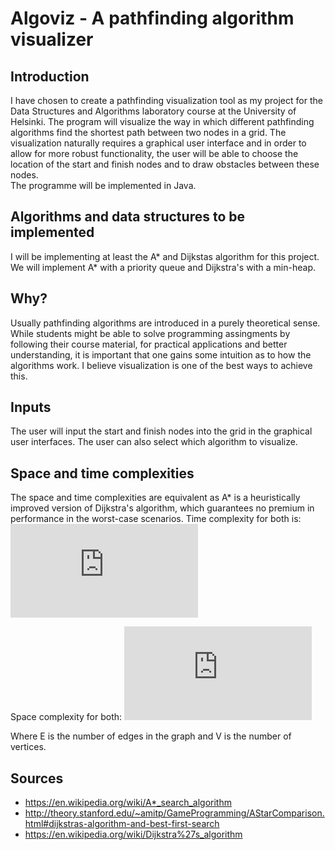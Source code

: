 # Algoviz - A pathfinding algorithm visualizer

## Introduction

I have chosen to create a pathfinding visualization tool as my project for the Data Structures and Algorithms laboratory course at the University of Helsinki. 
The program will visualize the way in which different pathfinding algorithms find the shortest path between two nodes in a grid. 
The visualization naturally requires a graphical user interface and in order to allow for more robust functionality, the user will be able to choose the location of the start and finish nodes and to draw obstacles between these nodes.  
The programme will be implemented in Java.

## Algorithms and data structures to be implemented
I will be implementing at least the A* and Dijkstas algorithm for this project. We will implement A* with a priority queue and Dijkstra's with a min-heap.  

## Why?
Usually pathfinding algorithms are introduced in a purely theoretical sense. While students might be able to solve programming assingments by following their course material, for practical applications and better understanding, it is important that one gains some intuition as to how the algorithms work. I believe visualization is one of the best ways to achieve this.

## Inputs 
The user will input the start and finish nodes into the grid in the graphical user interfaces. The user can also select which algorithm to visualize.

## Space and time complexities
The space and time complexities are equivalent as A* is a heuristically improved version of Dijkstra's algorithm, which guarantees no premium in performance in the worst-case scenarios.
Time complexity for both is: ![equation](https://latex.codecogs.com/gif.latex?O%28%28%5Cleft%20%7C%20E%20%5Cright%20%7C&plus;%5Cleft%20%7C%20V%20%5Cright%20%7C%29log%28%5Cleft%20%7C%20V%20%5Cright%20%7C%29%29)

Space complexity for both: ![equation](https://latex.codecogs.com/gif.latex?O%28%5Cleft%20%7C%20V%20%5Cright%20%7C%29)

Where E is the number of edges in the graph and V is the number of vertices.
## Sources
- https://en.wikipedia.org/wiki/A*_search_algorithm
- http://theory.stanford.edu/~amitp/GameProgramming/AStarComparison.html#dijkstras-algorithm-and-best-first-search
- https://en.wikipedia.org/wiki/Dijkstra%27s_algorithm

